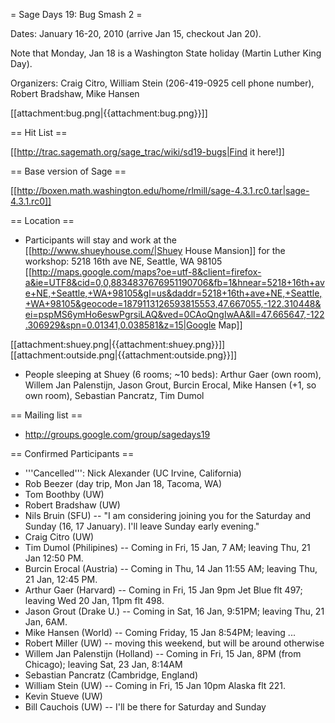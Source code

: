 = Sage Days 19: Bug Smash 2 =

Dates: January 16-20, 2010  (arrive Jan 15, checkout Jan 20).  

Note that Monday, Jan 18 is a Washington State holiday (Martin Luther King Day).

Organizers: Craig Citro, William Stein (206-419-0925 cell phone number), Robert Bradshaw, Mike Hansen


 [[attachment:bug.png|{{attachment:bug.png}}]]

== Hit List ==

 [[http://trac.sagemath.org/sage_trac/wiki/sd19-bugs|Find it here!]]

== Base version of Sage ==

 [[http://boxen.math.washington.edu/home/rlmill/sage-4.3.1.rc0.tar|sage-4.3.1.rc0]]

== Location ==

 * Participants will stay and work at the [[http://www.shueyhouse.com/|Shuey House Mansion]] for the workshop:
   5218 16th ave NE, Seattle, WA 98105  
   [[http://maps.google.com/maps?oe=utf-8&client=firefox-a&ie=UTF8&cid=0,0,8834837676951190706&fb=1&hnear=5218+16th+ave+NE,+Seattle,+WA+98105&gl=us&daddr=5218+16th+ave+NE,+Seattle,+WA+98105&geocode=1879113126593815553,47.667055,-122.310448&ei=pspMS6ymHo6eswPgrsiLAQ&ved=0CAoQngIwAA&ll=47.665647,-122.306929&spn=0.01341,0.038581&z=15|Google Map]]

 [[attachment:shuey.png|{{attachment:shuey.png}}]]  [[attachment:outside.png|{{attachment:outside.png}}]]

 * People sleeping at Shuey (6 rooms; ~10 beds): Arthur Gaer (own room), Willem Jan Palenstijn, Jason Grout, Burcin Erocal, Mike Hansen (+1, so own room), Sebastian Pancratz, Tim Dumol 

== Mailing list ==
 * http://groups.google.com/group/sagedays19

== Confirmed Participants ==

 * '''Cancelled''': Nick Alexander (UC Irvine, California)
 * Rob Beezer (day trip, Mon Jan 18, Tacoma, WA)
 * Tom Boothby (UW)
 * Robert Bradshaw (UW)
 * Nils Bruin (SFU) -- "I am considering joining you for the Saturday and Sunday (16, 17 January). I'll leave Sunday early evening."
 * Craig Citro (UW)
 * Tim Dumol (Philipines) -- Coming in Fri, 15 Jan, 7 AM; leaving Thu, 21 Jan 12:50 PM.
 * Burcin Erocal  (Austria) -- Coming in Thu, 14 Jan 11:55 AM; leaving Thu, 21 Jan, 12:45 PM.
 * Arthur Gaer (Harvard) -- Coming in Fri, 15 Jan 9pm Jet Blue flt 497; leaving Wed 20 Jan, 11pm flt 498. 
 * Jason Grout   (Drake U.) -- Coming in Sat, 16 Jan, 9:51PM; leaving Thu, 21 Jan, 6AM.
 * Mike Hansen (World) -- Coming Friday, 15 Jan 8:54PM; leaving ...
 * Robert Miller (UW) -- moving this weekend, but will be around otherwise
 * Willem Jan Palenstijn  (Holland) -- Coming in Fri, 15 Jan, 8PM (from Chicago); leaving Sat, 23 Jan, 8:14AM
 * Sebastian Pancratz  (Cambridge, England)
 * William Stein (UW) -- Coming in Fri, 15 Jan 10pm Alaska flt 221.
 * Kevin Stueve (UW)
 * Bill Cauchois (UW) -- I'll be there for Saturday and Sunday
